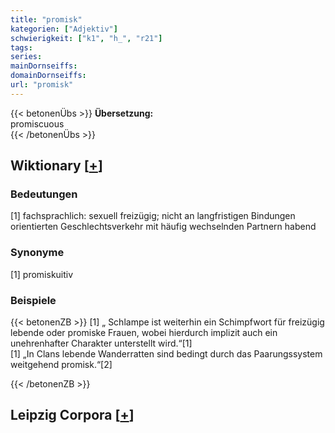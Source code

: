 ```yaml
---
title: "promisk"
kategorien: ["Adjektiv"]
schwierigkeit: ["k1", "h_", "r21"]
tags:
series:
mainDornseiffs:
domainDornseiffs:
url: "promisk"
---
```


{{< betonenÜbs >}}
**Übersetzung:**  
promiscuous  
{{< /betonenÜbs >}}

## Wiktionary [[+](https://de.wiktionary.org/wiki/promisk)]

### Bedeutungen
[1] fachsprachlich: sexuell freizügig; nicht an langfristigen Bindungen orientierten Geschlechtsverkehr mit häufig wechselnden Partnern habend  

### Synonyme
[1] promiskuitiv  

### Beispiele
{{< betonenZB >}}
[1] „ Schlampe ist weiterhin ein Schimpfwort für freizügig lebende oder promiske Frauen, wobei hierdurch implizit auch ein unehrenhafter Charakter unterstellt wird.“[1]  
[1] „In Clans lebende Wanderratten sind bedingt durch das Paarungssystem weitgehend promisk.“[2]  

{{< /betonenZB >}}

## Leipzig Corpora [[+](https://corpora.uni-leipzig.de/en/res?word=promisk&corpusId=deu_newscrawl-public_2018)]

